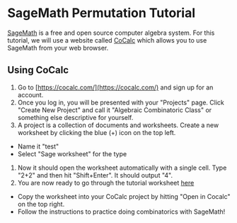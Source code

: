 SageMath Permutation Tutorial
====

[SageMath](https://www.sagemath.org/) is a free and open source computer algebra system. For this tutorial, we will use a website called [CoCalc](https://cocalc.com/) which allows you to use SageMath from your web browser.

Using CoCalc
----

1. Go to [https://cocalc.com/](https://cocalc.com/) and sign up for an account. 
1. Once you log in, you will be presented with your "Projects" page. Click "Create New Project" and call it "Algebraic Combinatoric Class" or something else descriptive for yourself.
1. A project is a collection of documents and worksheets. Create a new worksheet by clicking the blue (+) icon on the top left. 

  - Name it "test"
  - Select "Sage worksheet" for the type
1. Now it should open the worksheet automatically with a single cell. Type "2+2" and then hit "Shift+Enter". It should output "4". 
1. You are now ready to go through the tutorial worksheet [here](https://cocalc.com/share/495b25fe-5784-4f66-94ea-ecb0da67fa42/permutations-tutorial.sagews?viewer=share)

  - Copy the worksheet into your CoCalc project by hitting "Open in Cocalc" on the top right.
  - Follow the instructions to practice doing combinatorics with SageMath!
